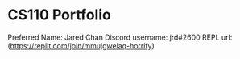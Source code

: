 # CS110 Portfolio
Preferred Name: Jared Chan
Discord username: jrd#2600
REPL url: (https://replit.com/join/mmujgwelaq-horrify)
